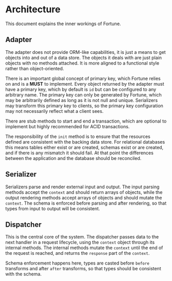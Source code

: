# Architecture

This document explains the inner workings of Fortune.


## Adapter

The adapter does not provide ORM-like capabilities, it is just a means to get objects into and out of a data store. The objects it deals with are just plain objects with no methods attached. It is more aligned to a functional style rather than object-oriented.

There is an important global concept of primary key, which Fortune relies on and is a **MUST** to implement. Every object returned by the adapter must have a primary key, which by default is `id` but can be configured to any arbitrary name. The primary key can only be generated by Fortune, which may be arbitrarily defined as long as it is not null and unique. Serializers may transform this primary key to clients, so the primary key configuration may not necessarily reflect what a client sees.

There are stub methods to start and end a transaction, which are optional to implement but highly recommended for ACID transactions.

The responsibility of the `init` method is to ensure that the resources defined are consistent with the backing data store. For relational databases this means tables either exist or are created, schemas exist or are created, and if there is any mismatch it should fail. At that point the differences between the application and the database should be reconciled.


## Serializer

Serializers parse and render external input and output. The input parsing methods accept the `context` and should return arrays of objects, while the output rendering methods accept arrays of objects and should mutate the `context`. The schema is enforced before parsing and after rendering, so that types from input to output will be consistent.


## Dispatcher

This is the central core of the system. The dispatcher passes data to the next handler in a request lifecycle, using the `context` object through its internal methods. The internal methods mutate the `context` until the end of the request is reached, and returns the `response` part of the `context`.

Schema enforcement happens here, types are casted before `before` transforms and after `after` transforms, so that types should be consistent with the schema.
